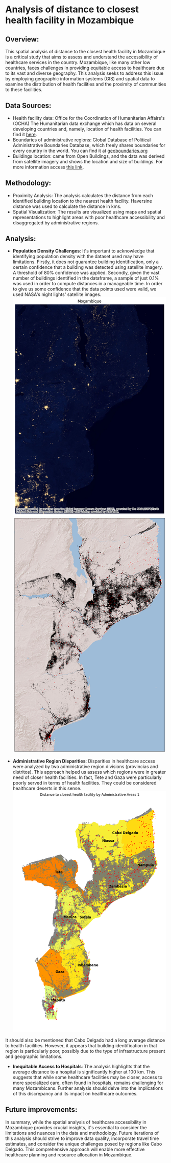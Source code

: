# Analysis of distance to closest health facility in Mozambique


## Overview:
This spatial analysis of distance to the closest health facility in Mozambique is a critical study that aims 
to assess and understand the accessibility of healthcare services in the country. Mozambique, like many other 
low countries, faces challenges in providing equitable access to healthcare due to its vast 
and diverse geography. This analysis seeks to address this issue by employing geographic information systems (GIS) 
and spatial data to examine the distribution of health facilities and the proximity of communities to these facilities.


## Data Sources:

 - Health facility data: Office for the Coordination of Humanitarian Affairs's (OCHA) The Humanitarian data exchange
which has data on several developing countries and, namely, location of health facilities. You can find it 
[here](https://data.humdata.org/dataset/mozambique-healthsites).
 - Boundaries of administrative regions: Global Database of Political Administrative Boundaries Database, which freely
shares boundaries for every country in the world. You can find it at [geoboundaries.org](https://www.geoboundaries.org/)
 - Buildings location: came from Open Buildings, and the data was derived from satellite imagery and shows the location
and size of buildings. For more information access [this link](https://sites.research.google/open-buildings/).

## Methodology:

- Proximity Analysis: The analysis calculates the distance from each identified building location 
to the nearest health facility. Haversine distance was used to calculate the distance in kms.
- Spatial Visualization: The results are visualized using maps and spatial representations to highlight 
areas with poor healthcare accessibility and disaggregated by administrative regions.

## Analysis:

- **Population Density Challenges**: It's important to acknowledge that identifying population density with 
the dataset used may have limitations. Firstly, it does not guarantee building identification, only a certain confidence 
that a building was detected using satellite imagery. A threshold of 80% confidence was applied. 
Secondly, given the vast number of buildings identified in the dataframe, a sample of just 0.1% was used in order
to compute distances in a manageable time. In order to give us some confidence that the data points used were valid,
we used NASA's night lights' satellite images.
![nigh lights](images/mozambique_night_lights_nasa.png)
![population density](images/population_vs_health_facilities.png)

- **Administrative Region Disparities**: Disparities in healthcare access were analyzed by two administrative region divisions
(provincias and distritos). 
This approach helped us assess which regions were in greater need of closer health facilities. In fact,
Tete and Gaza were particularly poorly served in terms of health facilities. They could be considered healthcare deserts 
in this sense. 
 ![disparities](images/population_vs_health_facilities_admin_1.png)

It should also be mentioned that Cabo Delgado had a long average distance to health facilities. However, it appears
that building identification in that region is particularly poor, possibly due to the type of infrastructure present 
and geographic limitations.



- **Inequitable Access to Hospitals**: The analysis highlights that the average distance to a hospital is 
significantly higher at 100 km. This suggests that while some healthcare facilities may be closer, access to more 
specialized care, often found in hospitals, remains challenging for many Mozambicans. Further analysis should delve 
into the implications of this discrepancy and its impact on healthcare outcomes.



## Future improvements:
In summary, while the spatial analysis of healthcare accessibility in Mozambique provides crucial insights, 
it's essential to consider the limitations and nuances in the data and methodology. Future iterations of this 
analysis should strive to improve data quality, incorporate travel time estimates, and consider the unique challenges 
posed by regions like Cabo Delgado. This comprehensive approach will enable more effective healthcare planning and 
resource allocation in Mozambique.